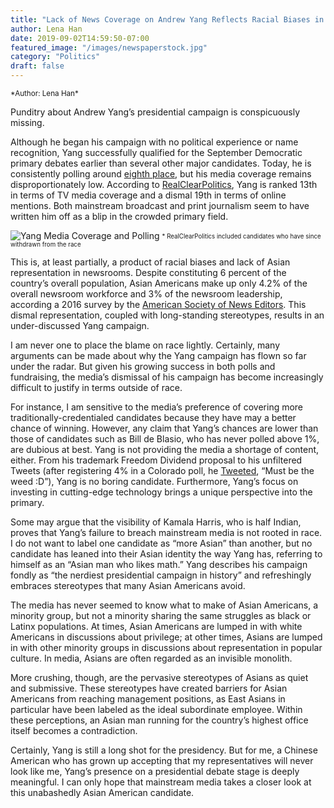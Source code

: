 ```yaml
---
title: "Lack of News Coverage on Andrew Yang Reflects Racial Biases in Media"
author: Lena Han
date: 2019-09-02T14:59:50-07:00
featured_image: "/images/newspaperstock.jpg"
category: "Politics"
draft: false
---
```

<meta name="title" content="Lack of News Coverage on Andrew Yang Reflects Racial Biases in Media | The Data Scoop" />
<meta property="og:image" content="http://thedatascoop.netlify.com/images/newspaperstock.jpg" />
<sup>*Author: Lena Han*</sup>

Punditry about Andrew Yang’s presidential campaign is conspicuously missing.

Although he began his campaign with no political experience or name recognition, Yang successfully qualified for the September Democratic primary debates earlier than several other major candidates. Today, he is consistently polling around [eighth place](https://www.realclearpolitics.com/epolls/2020/president/us/2020_democratic_presidential_nomination-6730.html), but his media coverage remains disproportionately low. According to [RealClearPolitics]( https://www.realclearpolitics.com/articles/2019/08/22/ranking_the_2020_democratic_candidates_by_media_coverage.html
), Yang is ranked 13th in terms of TV media coverage and a dismal 19th in terms of online mentions. Both mainstream broadcast and print journalism seem to have written him off as a blip in the crowded primary field.

![Yang Media Coverage and Polling](/images/Yangmedia.png)
<sub><sup>* RealClearPolitics included candidates who have since withdrawn from the race</sup></sub>

This is, at least partially, a product of racial biases and lack of Asian representation in newsrooms. Despite constituting 6 percent of the country’s overall population, Asian Americans make up only 4.2% of the overall newsroom workforce and 3% of the newsroom leadership, according a 2016 survey by the [American Society of News Editors]( https://www.asne.org/files/Updated%20ASNE%20Diversity%20Survey%20Methodology%20and%20Tables.pdf
). This dismal representation, coupled with long-standing stereotypes, results in an under-discussed Yang campaign.

I am never one to place the blame on race lightly. Certainly, many arguments can be made about why the Yang campaign has flown so far under the radar. But given his growing success in both polls and fundraising, the media’s dismissal of his campaign has become increasingly difficult to justify in terms outside of race.

For instance, I am sensitive to the media’s preference of covering more traditionally-credentialed candidates because they have may a better chance of winning. However, any claim that Yang’s chances are lower than those of candidates such as Bill de Blasio, who has never polled above 1%, are dubious at best. Yang is not providing the media a shortage of content, either. From his trademark Freedom Dividend proposal to his unfiltered Tweets (after registering 4% in a Colorado poll, he [Tweeted]( https://twitter.com/andrewyang/status/1163889702132486148
), “Must be the weed :D”), Yang is no boring candidate. Furthermore, Yang’s focus on investing in cutting-edge technology brings a unique perspective into the primary.

Some may argue that the visibility of Kamala Harris, who is half Indian, proves that Yang’s failure to breach mainstream media is not rooted in race. I do not want to label one candidate as “more Asian” than another, but no candidate has leaned into their Asian identity the way Yang has, referring to himself as an “Asian man who likes math.” Yang describes his campaign fondly as “the nerdiest presidential campaign in history” and refreshingly embraces stereotypes that many Asian Americans avoid.

The media has never seemed to know what to make of Asian Americans, a minority group, but not a minority sharing the same struggles as black or Latinx populations. At times, Asian Americans are lumped in with white Americans in discussions about privilege; at other times, Asians are lumped in with other minority groups in discussions about representation in popular culture. In media, Asians are often regarded as an invisible monolith.

More crushing, though, are the pervasive stereotypes of Asians as quiet and submissive. These stereotypes have created barriers for Asian Americans from reaching management positions, as East Asians in particular have been labeled as the ideal subordinate employee. Within these perceptions, an Asian man running for the country’s highest office itself becomes a contradiction.

Certainly, Yang is still a long shot for the presidency. But for me, a Chinese American who has grown up accepting that my representatives will never look like me, Yang’s presence on a presidential debate stage is deeply meaningful. I can only hope that mainstream media takes a closer look at this unabashedly Asian American candidate.
